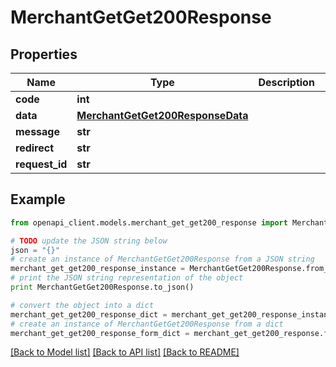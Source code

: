 # MerchantGetGet200Response


## Properties

Name | Type | Description | Notes
------------ | ------------- | ------------- | -------------
**code** | **int** |  | [optional] 
**data** | [**MerchantGetGet200ResponseData**](MerchantGetGet200ResponseData.md) |  | [optional] 
**message** | **str** |  | [optional] 
**redirect** | **str** |  | [optional] 
**request_id** | **str** |  | [optional] 

## Example

```python
from openapi_client.models.merchant_get_get200_response import MerchantGetGet200Response

# TODO update the JSON string below
json = "{}"
# create an instance of MerchantGetGet200Response from a JSON string
merchant_get_get200_response_instance = MerchantGetGet200Response.from_json(json)
# print the JSON string representation of the object
print MerchantGetGet200Response.to_json()

# convert the object into a dict
merchant_get_get200_response_dict = merchant_get_get200_response_instance.to_dict()
# create an instance of MerchantGetGet200Response from a dict
merchant_get_get200_response_form_dict = merchant_get_get200_response.from_dict(merchant_get_get200_response_dict)
```
[[Back to Model list]](../README.md#documentation-for-models) [[Back to API list]](../README.md#documentation-for-api-endpoints) [[Back to README]](../README.md)


